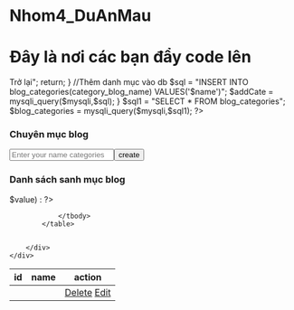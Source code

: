 # Nhom4_DuAnMau
# Đây là nơi các bạn đẩy code lên 
<?php
session_start();
include('./connect.php');
// $user=[];
//giải thích nếu có $_SESSION['user'] thì sẽ gán $user = $_SESSION['user'] còn không có thì bằng rỗng
$user = (isset($_SESSION['user'])) ? $_SESSION['user']: [];
// $user = $_SESSION['user'];


if(isset($_POST['name'])){
    $name = $_POST['name'];
    if($name == ""){
        echo"Vui lòng nhập đầy đủ thông tin <a href='javascript: history.go(-1)'>Trở lại</a>";
        return;
    }
    //Thêm danh mục vào db
    $sql = "INSERT INTO blog_categories(category_blog_name) VALUES('$name')";
    $addCate = mysqli_query($mysqli,$sql);
}

$sql1 = "SELECT * FROM blog_categories";
$blog_categories = mysqli_query($mysqli,$sql1);


?>

<link href="https://cdn.jsdelivr.net/npm/bootstrap@5.3.0/dist/css/bootstrap.min.css" rel="stylesheet" integrity="sha384-9ndCyUaIbzAi2FUVXJi0CjmCapSmO7SnpJef0486qhLnuZ2cdeRhO02iuK6FUUVM" crossorigin="anonymous">
<link rel="stylesheet" href="./css/style.css">
<style>
    .category {
        display: flex;
        justify-content: start;
    }

    .category button {
        margin-left: 30px;
    }
</style>


<div class="container">
    <div class="row">
        <?php
        include('./layout/nav-dash.php');
        ?>
        <div class="col col-lg-4">
            <h3>Chuyên mục blog</h3>
            <form class="category form-inline" action=" ./themblog.php" method="POST">
                <div class="form-group mb-2">
                    <input type="text" class="form-control" name="name" placeholder="Enter your name categories">
                </div>
                <button type="submit" class="btn btn-success form-group mb-2">create</button>
            </form>
        </div>
        <div class="col col-lg-8">
        <table class="table">
                <thead>
                <h3>Danh sách sanh mục blog</h3>
                    <tr>
                        <th scope="col">id</th>
                        <th scope="col">name</th>
                        <th scope="col">action</th>
                    </tr>
                </thead>
                <tbody>
                    <?php 
                    foreach($blog_categories as $key => $value) :
                    ?>
                    <tr>
                        <td scope="row"><?php echo $value['category_blog_id']?></td>
                        <td><?php echo $value['category_blog_name']?></td>
                        <td>
                        <a class="btn btn-danger"href="D_danhmucblog.php?id=<?php echo $value['category_blog_id']?>">Delete</a>
                        <a class="btn btn-primary" href="E_danhmucblog.php?id=<?php echo $value['category_blog_id']?>">Edit</a>
                        </td>
                    </tr>
                    <?php endforeach ?>
                    
                </tbody>
            </table>

            
        </div>
    </div>
</div>




